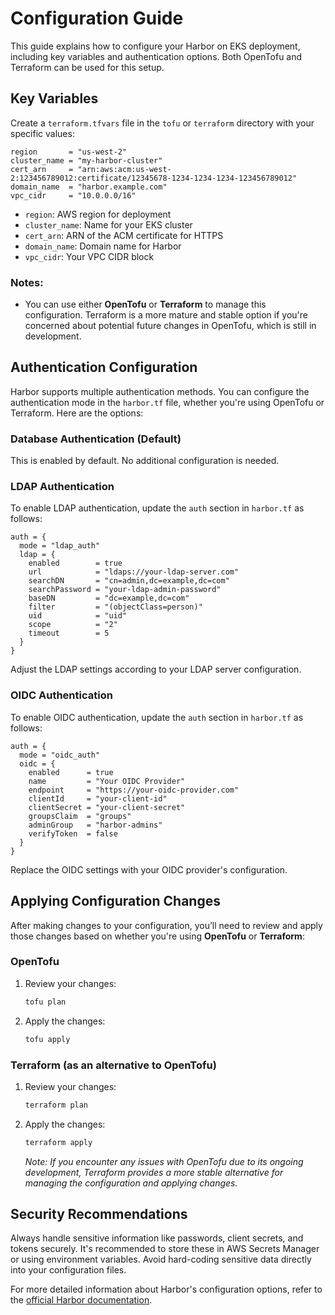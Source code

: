 # Configuration Guide

This guide explains how to configure your Harbor on EKS deployment, including key variables and authentication options. Both OpenTofu and Terraform can be used for this setup.

## Key Variables

Create a `terraform.tfvars` file in the `tofu` or `terraform` directory with your specific values:

```hcl
region       = "us-west-2"
cluster_name = "my-harbor-cluster"
cert_arn     = "arn:aws:acm:us-west-2:123456789012:certificate/12345678-1234-1234-1234-123456789012"
domain_name  = "harbor.example.com"
vpc_cidr     = "10.0.0.0/16"
```

- `region`: AWS region for deployment
- `cluster_name`: Name for your EKS cluster
- `cert_arn`: ARN of the ACM certificate for HTTPS
- `domain_name`: Domain name for Harbor
- `vpc_cidr`: Your VPC CIDR block

### Notes:

- You can use either **OpenTofu** or **Terraform** to manage this configuration. Terraform is a more mature and stable option if you're concerned about potential future changes in OpenTofu, which is still in development.

## Authentication Configuration

Harbor supports multiple authentication methods. You can configure the authentication mode in the `harbor.tf` file, whether you're using OpenTofu or Terraform. Here are the options:

### Database Authentication (Default)

This is enabled by default. No additional configuration is needed.

### LDAP Authentication

To enable LDAP authentication, update the `auth` section in `harbor.tf` as follows:

```hcl
auth = {
  mode = "ldap_auth"
  ldap = {
    enabled        = true
    url            = "ldaps://your-ldap-server.com"
    searchDN       = "cn=admin,dc=example,dc=com"
    searchPassword = "your-ldap-admin-password"
    baseDN         = "dc=example,dc=com"
    filter         = "(objectClass=person)"
    uid            = "uid"
    scope          = "2"
    timeout        = 5
  }
}
```

Adjust the LDAP settings according to your LDAP server configuration.

### OIDC Authentication

To enable OIDC authentication, update the `auth` section in `harbor.tf` as follows:

```hcl
auth = {
  mode = "oidc_auth"
  oidc = {
    enabled      = true
    name         = "Your OIDC Provider"
    endpoint     = "https://your-oidc-provider.com"
    clientId     = "your-client-id"
    clientSecret = "your-client-secret"
    groupsClaim  = "groups"
    adminGroup   = "harbor-admins"
    verifyToken  = false
  }
}
```

Replace the OIDC settings with your OIDC provider's configuration.

## Applying Configuration Changes

After making changes to your configuration, you’ll need to review and apply those changes based on whether you're using **OpenTofu** or **Terraform**:

### OpenTofu

1. Review your changes:

   ```bash
   tofu plan
   ```

2. Apply the changes:

   ```bash
   tofu apply
   ```

### Terraform (as an alternative to OpenTofu)

1. Review your changes:

   ```bash
   terraform plan
   ```

2. Apply the changes:

   ```bash
   terraform apply
   ```

   *Note: If you encounter any issues with OpenTofu due to its ongoing development, Terraform provides a more stable alternative for managing the configuration and applying changes.*

## Security Recommendations

Always handle sensitive information like passwords, client secrets, and tokens securely. It's recommended to store these in AWS Secrets Manager or using environment variables. Avoid hard-coding sensitive data directly into your configuration files.

For more detailed information about Harbor's configuration options, refer to the [official Harbor documentation](https://goharbor.io/docs/latest/install-config/).
